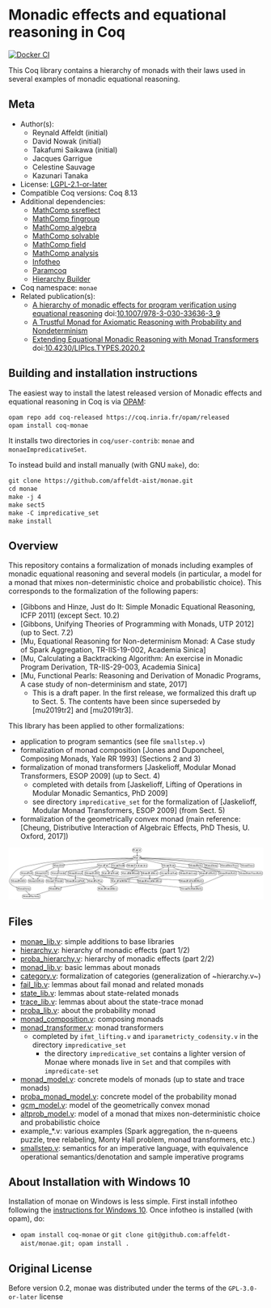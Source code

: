 <!---
This file was generated from `meta.yml`, please do not edit manually.
Follow the instructions on https://github.com/coq-community/templates to regenerate.
--->
# Monadic effects and equational reasoning in Coq

[![Docker CI][docker-action-shield]][docker-action-link]

[docker-action-shield]: https://github.com/affeldt-aist/monae/workflows/Docker%20CI/badge.svg?branch=master
[docker-action-link]: https://github.com/affeldt-aist/monae/actions?query=workflow:"Docker%20CI"




This Coq library contains a hierarchy of monads with their laws used
in several examples of monadic equational reasoning.

## Meta

- Author(s):
  - Reynald Affeldt (initial)
  - David Nowak (initial)
  - Takafumi Saikawa (initial)
  - Jacques Garrigue
  - Celestine Sauvage
  - Kazunari Tanaka
- License: [LGPL-2.1-or-later](LICENSE)
- Compatible Coq versions: Coq 8.13
- Additional dependencies:
  - [MathComp ssreflect](https://math-comp.github.io)
  - [MathComp fingroup](https://math-comp.github.io)
  - [MathComp algebra](https://math-comp.github.io)
  - [MathComp solvable](https://math-comp.github.io)
  - [MathComp field](https://math-comp.github.io)
  - [MathComp analysis](https://github.com/math-comp/analysis)
  - [Infotheo](https://github.com/affeldt-aist/infotheo)
  - [Paramcoq](https://github.com/coq-community/paramcoq)
  - [Hierarchy Builder](https://github.com/math-comp/hierarchy-builder)
- Coq namespace: `monae`
- Related publication(s):
  - [A hierarchy of monadic effects for program verification using equational reasoning](https://staff.aist.go.jp/reynald.affeldt/documents/monae.pdf) doi:[10.1007/978-3-030-33636-3_9](https://doi.org/10.1007/978-3-030-33636-3_9)
  - [A Trustful Monad for Axiomatic Reasoning with Probability and Nondeterminism](https://arxiv.org/abs/2003.09993) 
  - [Extending Equational Monadic Reasoning with Monad Transformers](https://drops.dagstuhl.de/opus/volltexte/2021/13881/) doi:[10.4230/LIPIcs.TYPES.2020.2](https://doi.org/10.4230/LIPIcs.TYPES.2020.2)

## Building and installation instructions

The easiest way to install the latest released version of Monadic effects and equational reasoning in Coq
is via [OPAM](https://opam.ocaml.org/doc/Install.html):

```shell
opam repo add coq-released https://coq.inria.fr/opam/released
opam install coq-monae
```

It installs two directories in `coq/user-contrib`: `monae` and
`monaeImpredicativeSet`.

To instead build and install manually (with GNU `make`), do:
``` shell
git clone https://github.com/affeldt-aist/monae.git
cd monae
make -j 4
make sect5
make -C impredicative_set
make install
```

## Overview

This repository contains a formalization of monads including examples
of monadic equational reasoning and several models (in particular, a
model for a monad that mixes non-deterministic choice and
probabilistic choice). This corresponds to the formalization
of the following papers:
- [Gibbons and Hinze, Just do It: Simple Monadic Equational Reasoning, ICFP 2011] (except Sect. 10.2)
- [Gibbons, Unifying Theories of Programming with Monads, UTP 2012] (up to Sect. 7.2)
- [Mu, Equational Reasoning for Non-determinism Monad: A Case study of Spark Aggregation, TR-IIS-19-002, Academia Sinica]
- [Mu, Calculating a Backtracking Algorithm: An exercise in Monadic Program Derivation, TR-IIS-29-003, Academia Sinica]
- [Mu, Functional Pearls: Reasoning and Derivation of Monadic Programs, A case study of non-determinism and state, 2017]
  + This is a draft paper. In the first release, we formalized this draft up to Sect. 5.
    The contents have been since superseded by [mu2019tr2] and [mu2019tr3].

This library has been applied to other formalizations:
- application to program semantics (see file `smallstep.v`)
- formalization of monad composition [Jones and Duponcheel, Composing Monads, Yale RR 1993] (Sections 2 and 3)
- formalization of monad transformers [Jaskelioff, Modular Monad Transformers, ESOP 2009] (up to Sect. 4)
  + completed with details from [Jaskelioff, Lifting of Operations in Modular Monadic Semantics, PhD 2009]
  + see directory `impredicative_set` for the formalization of [Jaskelioff, Modular Monad Transformers, ESOP 2009] (from Sect. 5)
- formalization of the geometrically convex monad (main reference:
  [Cheung, Distributive Interaction of Algebraic Effects, PhD Thesis, U. Oxford, 2017])

![Available monads](./hier.png "Available Monads")

## Files

- [monae_lib.v](./monae_lib.v): simple additions to base libraries
- [hierarchy.v](./hierarchy.v): hierarchy of monadic effects (part 1/2)
- [proba_hierarchy.v](./proba_hierarchy.v): hierarchy of monadic effects (part 2/2)
- [monad_lib.v](./monad_lib.v): basic lemmas about monads
- [category.v](./category.v): formalization of categories (generalization of ~hierarchy.v~)
- [fail_lib.v](./fail_lib.v): lemmas about fail monad and related monads
- [state_lib.v](./state_lib.v): lemmas about state-related monads
- [trace_lib.v](./trace_lib.v): lemmas about about the state-trace monad
- [proba_lib.v](./proba_lib.v): about the probability monad
- [monad_composition.v](./monad_composition.v): composing monads
- [monad_transformer.v](./monad_transformer.v): monad transformers
  + completed by `ifmt_lifting.v` and `iparametricty_codensity.v` in the directory `impredicative_set`
    * the directory `impredicative_set` contains a lighter version of Monae where monads live in `Set` and that compiles with `impredicate-set`
- [monad_model.v](./monad_model.v): concrete models of monads (up to state and trace monads)
- [proba_monad_model.v](./proba_monad_model.v): concrete model of the probability monad
- [gcm_model.v](./gcm_model.v): model of the geometrically convex monad
- [altprob_model.v](./altprob_model.v): model of a monad that mixes non-deterministic choice and probabilistic choice
- example_*.v: various examples (Spark aggregation, the n-queens puzzle, tree relabeling,  Monty Hall problem, monad transformers, etc.)
- [smallstep.v](./smallstep.v): semantics for an imperative language, with equivalence operational semantics/denotation and sample imperative programs

## About Installation with Windows 10

Installation of monae on Windows is less simple.
First install infotheo following the [instructions for Windows 10](https://github.com/affeldt-aist/infotheo).
Once infotheo is installed (with opam), do:
- `opam install coq-monae` or `git clone git@github.com:affeldt-aist/monae.git; opam install .`

## Original License

Before version 0.2, monae was distributed under the terms of the `GPL-3.0-or-later` license
